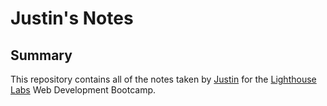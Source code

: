 # Justin's Notes

## Summary 

This repository contains all of the notes taken by [Justin](https://github.com/justinkwanchan) for the [Lighthouse Labs](https://www.lighthouselabs.ca/) Web Development Bootcamp.